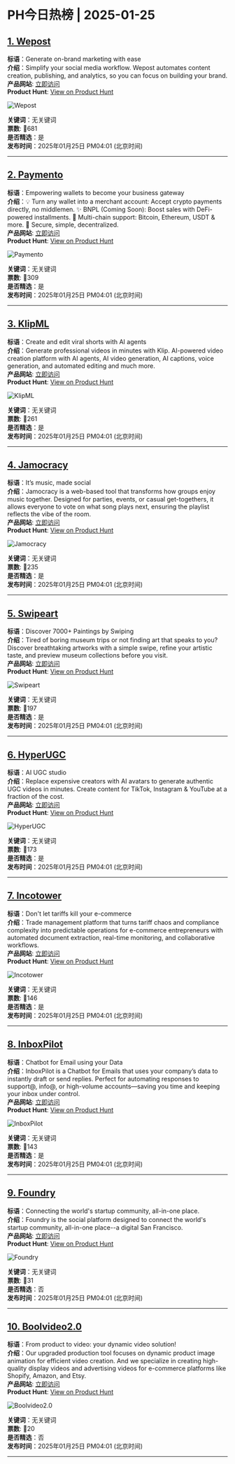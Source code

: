 # PH今日热榜 | 2025-01-25

## [1. Wepost](https://www.producthunt.com/posts/wepost-1?utm_campaign=producthunt-api&utm_medium=api-v2&utm_source=Application%3A+linewalker+%28ID%3A+135281%29)  
**标语**：Generate on-brand marketing with ease  
**介绍**：Simplify your social media workflow. Wepost automates content creation, publishing, and analytics, so you can focus on building your brand.  
**产品网站**: [立即访问](https://www.producthunt.com/r/WVN2JBQJW2HCME?utm_campaign=producthunt-api&utm_medium=api-v2&utm_source=Application%3A+linewalker+%28ID%3A+135281%29)  
**Product Hunt**: [View on Product Hunt](https://www.producthunt.com/posts/wepost-1?utm_campaign=producthunt-api&utm_medium=api-v2&utm_source=Application%3A+linewalker+%28ID%3A+135281%29)  

![Wepost](https://ph-files.imgix.net/2480b1a7-7705-404a-ba23-a88c9c12d90a.png?auto=format&fit=crop&frame=1&h=512&w=1024)  

**关键词**：无关键词  
**票数**: 🔺681  
**是否精选**：是  
**发布时间**：2025年01月25日 PM04:01 (北京时间)  

---

## [2. Paymento](https://www.producthunt.com/posts/paymento?utm_campaign=producthunt-api&utm_medium=api-v2&utm_source=Application%3A+linewalker+%28ID%3A+135281%29)  
**标语**：Empowering wallets to become your business gateway  
**介绍**：💡 Turn any wallet into a merchant account: Accept crypto payments directly, no middlemen. ✨ BNPL (Coming Soon): Boost sales with DeFi-powered installments. 🔗 Multi-chain support: Bitcoin, Ethereum, USDT & more. 🚀 Secure, simple, decentralized.  
**产品网站**: [立即访问](https://www.producthunt.com/r/X6Y5BZJLB5QVWO?utm_campaign=producthunt-api&utm_medium=api-v2&utm_source=Application%3A+linewalker+%28ID%3A+135281%29)  
**Product Hunt**: [View on Product Hunt](https://www.producthunt.com/posts/paymento?utm_campaign=producthunt-api&utm_medium=api-v2&utm_source=Application%3A+linewalker+%28ID%3A+135281%29)  

![Paymento](https://ph-files.imgix.net/8f8513f8-7e09-4984-88e2-ebb340e30db3.png?auto=format&fit=crop&frame=1&h=512&w=1024)  

**关键词**：无关键词  
**票数**: 🔺309  
**是否精选**：是  
**发布时间**：2025年01月25日 PM04:01 (北京时间)  

---

## [3. KlipML](https://www.producthunt.com/posts/klipml?utm_campaign=producthunt-api&utm_medium=api-v2&utm_source=Application%3A+linewalker+%28ID%3A+135281%29)  
**标语**：Create and edit viral shorts with AI agents  
**介绍**：Generate professional videos in minutes with Klip. AI-powered video creation platform with AI agents, AI video generation, AI captions, voice generation, and automated editing and much more.  
**产品网站**: [立即访问](https://www.producthunt.com/r/ZS3XWW62WZ6V2S?utm_campaign=producthunt-api&utm_medium=api-v2&utm_source=Application%3A+linewalker+%28ID%3A+135281%29)  
**Product Hunt**: [View on Product Hunt](https://www.producthunt.com/posts/klipml?utm_campaign=producthunt-api&utm_medium=api-v2&utm_source=Application%3A+linewalker+%28ID%3A+135281%29)  

![KlipML](https://ph-files.imgix.net/d2db7467-89be-4b2c-bbbc-4611b1250a1d.png?auto=format&fit=crop&frame=1&h=512&w=1024)  

**关键词**：无关键词  
**票数**: 🔺261  
**是否精选**：是  
**发布时间**：2025年01月25日 PM04:01 (北京时间)  

---

## [4. Jamocracy](https://www.producthunt.com/posts/jamocracy-2?utm_campaign=producthunt-api&utm_medium=api-v2&utm_source=Application%3A+linewalker+%28ID%3A+135281%29)  
**标语**：It’s music, made social  
**介绍**：Jamocracy is a web-based tool that transforms how groups enjoy music together. Designed for parties, events, or casual get-togethers, it allows everyone to vote on what song plays next, ensuring the playlist reflects the vibe of the room.  
**产品网站**: [立即访问](https://www.producthunt.com/r/DA3TS4DAH46WZE?utm_campaign=producthunt-api&utm_medium=api-v2&utm_source=Application%3A+linewalker+%28ID%3A+135281%29)  
**Product Hunt**: [View on Product Hunt](https://www.producthunt.com/posts/jamocracy-2?utm_campaign=producthunt-api&utm_medium=api-v2&utm_source=Application%3A+linewalker+%28ID%3A+135281%29)  

![Jamocracy](https://ph-files.imgix.net/c5a9ff01-6af8-450b-9f23-bc4f11405442.jpeg?auto=format&fit=crop&frame=1&h=512&w=1024)  

**关键词**：无关键词  
**票数**: 🔺235  
**是否精选**：是  
**发布时间**：2025年01月25日 PM04:01 (北京时间)  

---

## [5. Swipeart](https://www.producthunt.com/posts/swipeart-3?utm_campaign=producthunt-api&utm_medium=api-v2&utm_source=Application%3A+linewalker+%28ID%3A+135281%29)  
**标语**：Discover 7000+ Paintings by Swiping  
**介绍**：Tired of boring museum trips or not finding art that speaks to you? Discover breathtaking artworks with a simple swipe, refine your artistic taste, and preview museum collections before you visit.  
**产品网站**: [立即访问](https://www.producthunt.com/r/B4WU6D2QDKE7T5?utm_campaign=producthunt-api&utm_medium=api-v2&utm_source=Application%3A+linewalker+%28ID%3A+135281%29)  
**Product Hunt**: [View on Product Hunt](https://www.producthunt.com/posts/swipeart-3?utm_campaign=producthunt-api&utm_medium=api-v2&utm_source=Application%3A+linewalker+%28ID%3A+135281%29)  

![Swipeart](https://ph-files.imgix.net/b472b7d6-8f5a-479a-92b5-aac571801e8a.png?auto=format&fit=crop&frame=1&h=512&w=1024)  

**关键词**：无关键词  
**票数**: 🔺197  
**是否精选**：是  
**发布时间**：2025年01月25日 PM04:01 (北京时间)  

---

## [6. HyperUGC](https://www.producthunt.com/posts/hyperugc?utm_campaign=producthunt-api&utm_medium=api-v2&utm_source=Application%3A+linewalker+%28ID%3A+135281%29)  
**标语**：AI UGC studio  
**介绍**：Replace expensive creators with AI avatars to generate authentic UGC videos in minutes. Create content for TikTok, Instagram & YouTube at a fraction of the cost.  
**产品网站**: [立即访问](https://www.producthunt.com/r/SCJPE4AMFGQ56J?utm_campaign=producthunt-api&utm_medium=api-v2&utm_source=Application%3A+linewalker+%28ID%3A+135281%29)  
**Product Hunt**: [View on Product Hunt](https://www.producthunt.com/posts/hyperugc?utm_campaign=producthunt-api&utm_medium=api-v2&utm_source=Application%3A+linewalker+%28ID%3A+135281%29)  

![HyperUGC](https://ph-files.imgix.net/35b4131a-33d3-441c-8b07-2737092cfab4.png?auto=format&fit=crop&frame=1&h=512&w=1024)  

**关键词**：无关键词  
**票数**: 🔺173  
**是否精选**：是  
**发布时间**：2025年01月25日 PM04:01 (北京时间)  

---

## [7. Incotower](https://www.producthunt.com/posts/incotower?utm_campaign=producthunt-api&utm_medium=api-v2&utm_source=Application%3A+linewalker+%28ID%3A+135281%29)  
**标语**：Don't let tariffs kill your e-commerce  
**介绍**：Trade management platform that turns tariff chaos and compliance complexity into predictable operations for e-commerce entrepreneurs with automated document extraction, real-time monitoring, and collaborative workflows.  
**产品网站**: [立即访问](https://www.producthunt.com/r/22MPY6X5A77TPN?utm_campaign=producthunt-api&utm_medium=api-v2&utm_source=Application%3A+linewalker+%28ID%3A+135281%29)  
**Product Hunt**: [View on Product Hunt](https://www.producthunt.com/posts/incotower?utm_campaign=producthunt-api&utm_medium=api-v2&utm_source=Application%3A+linewalker+%28ID%3A+135281%29)  

![Incotower](https://ph-files.imgix.net/8f967e0b-0fcb-4f68-9037-87febcd486ef.png?auto=format&fit=crop&frame=1&h=512&w=1024)  

**关键词**：无关键词  
**票数**: 🔺146  
**是否精选**：是  
**发布时间**：2025年01月25日 PM04:01 (北京时间)  

---

## [8. InboxPilot](https://www.producthunt.com/posts/inboxpilot?utm_campaign=producthunt-api&utm_medium=api-v2&utm_source=Application%3A+linewalker+%28ID%3A+135281%29)  
**标语**：Chatbot for Email using your Data  
**介绍**：InboxPilot is a Chatbot for Emails that uses your company’s data to instantly draft or send replies. Perfect for automating responses to support@, info@, or high-volume accounts—saving you time and keeping your inbox under control.  
**产品网站**: [立即访问](https://www.producthunt.com/r/WNL5S3Q2VMMOKS?utm_campaign=producthunt-api&utm_medium=api-v2&utm_source=Application%3A+linewalker+%28ID%3A+135281%29)  
**Product Hunt**: [View on Product Hunt](https://www.producthunt.com/posts/inboxpilot?utm_campaign=producthunt-api&utm_medium=api-v2&utm_source=Application%3A+linewalker+%28ID%3A+135281%29)  

![InboxPilot](https://ph-files.imgix.net/e08b0903-1487-4880-a3a0-3a3f8f227705.png?auto=format&fit=crop&frame=1&h=512&w=1024)  

**关键词**：无关键词  
**票数**: 🔺143  
**是否精选**：是  
**发布时间**：2025年01月25日 PM04:01 (北京时间)  

---

## [9. Foundry](https://www.producthunt.com/posts/foundry-4?utm_campaign=producthunt-api&utm_medium=api-v2&utm_source=Application%3A+linewalker+%28ID%3A+135281%29)  
**标语**：Connecting the world's startup community, all-in-one place.  
**介绍**：Foundry is the social platform designed to connect the world's startup community, all-in-one place--a digital San Francisco.  
**产品网站**: [立即访问](https://www.producthunt.com/r/AB3EBEUFW5HGT5?utm_campaign=producthunt-api&utm_medium=api-v2&utm_source=Application%3A+linewalker+%28ID%3A+135281%29)  
**Product Hunt**: [View on Product Hunt](https://www.producthunt.com/posts/foundry-4?utm_campaign=producthunt-api&utm_medium=api-v2&utm_source=Application%3A+linewalker+%28ID%3A+135281%29)  

![Foundry](https://ph-files.imgix.net/a8a1b27a-84fb-4156-a653-139876cb3225.png?auto=format&fit=crop&frame=1&h=512&w=1024)  

**关键词**：无关键词  
**票数**: 🔺31  
**是否精选**：否  
**发布时间**：2025年01月25日 PM04:01 (北京时间)  

---

## [10. Boolvideo2.0](https://www.producthunt.com/posts/boolvideo2-0-2?utm_campaign=producthunt-api&utm_medium=api-v2&utm_source=Application%3A+linewalker+%28ID%3A+135281%29)  
**标语**：From product to video: your dynamic video solution!  
**介绍**：Our upgraded production tool focuses on dynamic product image animation for efficient video creation. And we specialize in creating high-quality display videos and advertising videos for e-commerce platforms like Shopify, Amazon, and Etsy.  
**产品网站**: [立即访问](https://www.producthunt.com/r/CLX2MPKY57KSCH?utm_campaign=producthunt-api&utm_medium=api-v2&utm_source=Application%3A+linewalker+%28ID%3A+135281%29)  
**Product Hunt**: [View on Product Hunt](https://www.producthunt.com/posts/boolvideo2-0-2?utm_campaign=producthunt-api&utm_medium=api-v2&utm_source=Application%3A+linewalker+%28ID%3A+135281%29)  

![Boolvideo2.0](https://ph-files.imgix.net/ca855865-d934-4d8f-9356-6e302cf75f9f.png?auto=format&fit=crop&frame=1&h=512&w=1024)  

**关键词**：无关键词  
**票数**: 🔺20  
**是否精选**：否  
**发布时间**：2025年01月25日 PM04:01 (北京时间)  

---

